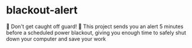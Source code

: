# blackout-alert
🚨 Don't get caught off guard! 🚨 This project sends you an alert 5 minutes before a scheduled power blackout, giving you enough time to safely shut down your computer and save your work
